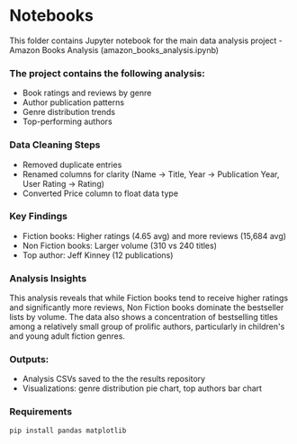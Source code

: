 # Notebooks
This folder contains Jupyter notebook for the main data analysis project - Amazon Books Analysis (amazon_books_analysis.ipynb)

### The project contains the following analysis: 
- Book ratings and reviews by genre
- Author publication patterns
- Genre distribution trends
- Top-performing authors

### Data Cleaning Steps

- Removed duplicate entries
- Renamed columns for clarity (Name → Title, Year → Publication Year, User Rating → Rating)
- Converted Price column to float data type

### Key Findings

- Fiction books: Higher ratings (4.65 avg) and more reviews (15,684 avg)
- Non Fiction books: Larger volume (310 vs 240 titles)
- Top author: Jeff Kinney (12 publications)

### Analysis Insights
This analysis reveals that while Fiction books tend to receive higher ratings and significantly more reviews, Non Fiction books dominate the bestseller lists by volume. The data also shows a concentration of bestselling titles among a relatively small group of prolific authors, particularly in children's and young adult fiction genres.

### Outputs:
- Analysis CSVs saved to the the results repository
- Visualizations: genre distribution pie chart, top authors bar chart

### Requirements
```bash
pip install pandas matplotlib

